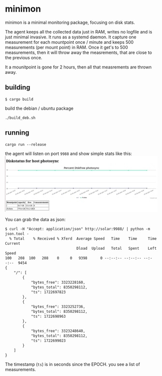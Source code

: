 # minimon

minimon is a minimal monitoring package, focusing on disk stats.

The agent keeps all the collected data just in RAM, writes no logfile and is
just minimal invasive. It runs as a systemd daemon. It capture one measurement
for each mountpoint once / minute and keeps 500 measurements (per mount point)
in RAM. Once it get's to 500 measurements, then it will throw away the
measrements, that are close to the previous once.

It a mounitpoint is gone for 2 hours, then all that measrements are thrown away.

## building

```
$ cargo build
```

build the debian / ubuntu package
```
./build_deb.sh
```

## running

```
cargo run --release
```

the agent will listen on port `9988` and show simple stats like this:
![screenshot](images/demo.png)

You can grab the data as json:
```
$ curl -H "Accept: application/json" http://solar:9988/ | python -m json.tool - 
  % Total    % Received % Xferd  Average Speed   Time    Time     Time  Current
                                 Dload  Upload   Total   Spent    Left  Speed
100   208  100   208    0     0   9398      0 --:--:-- --:--:-- --:--:--  9454
{
    "/": [
        {
            "bytes_free": 3323228160,
            "bytes_total": 8350298112,
            "ts": 1722697823
        },
        {
            "bytes_free": 3323252736,
            "bytes_total": 8350298112,
            "ts": 1722698963
        },
        {
            "bytes_free": 3323248640,
            "bytes_total": 8350298112,
            "ts": 1722699023
        }
    ]
}
```

The timestamp (`ts`) is in seconds since the EPOCH. you see a list of measurements. 

